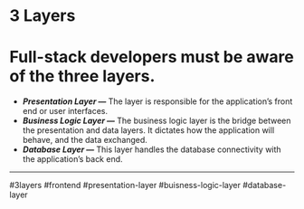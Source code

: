 # 3 Layers

# Full-stack developers must be aware of the three layers.

-   **_Presentation Layer —_** The layer is responsible for the application’s front end or user interfaces.
-   **_Business Logic Layer —_** The business logic layer is the bridge between the presentation and data layers. It dictates how the application will behave, and the data exchanged.
-   **_Database Layer —_** This layer handles the database connectivity with the application’s back end.
***


#3layers #frontend #presentation-layer #buisness-logic-layer #database-layer 
